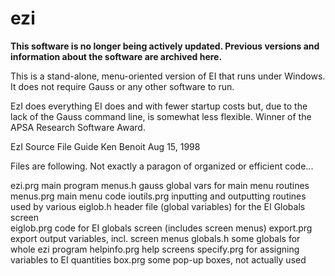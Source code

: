 # ezi

<strong>This software is no longer being actively updated. Previous versions and information about the software are archived here.</strong>

This is a stand-alone, menu-oriented version of EI that runs under Windows. It does not require Gauss or any other software to run.

EzI does everything EI does and with fewer startup costs but, due to the lack of the Gauss command line, is somewhat less flexible. Winner of the APSA Research Software Award. 


EzI Source File Guide
Ken Benoit
Aug 15, 1998

Files are following.  Not exactly a paragon of organized or efficient
code...

ezi.prg         main program
menus.h         gauss global vars for main menu routines
menus.prg       main menu code
ioutils.prg     inputting and outputting routines used by various
eiglob.h        header file (global variables) for the EI Globals screen  
eiglob.prg      code for EI globals screen (includes screen menus)
export.prg      export output variables, incl. screen menus
globals.h       some globals for whole ezi program
helpinfo.prg    help screens
specify.prg     for assigning variables to EI quantities
box.prg         some pop-up boxes, not actually used
